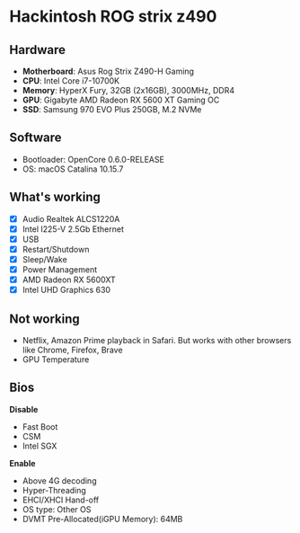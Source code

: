 # Hackintosh ROG strix z490

## Hardware

* **Motherboard**: Asus Rog Strix Z490-H Gaming
* **CPU**: Intel Core i7-10700K
* **Memory**: HyperX Fury, 32GB (2x16GB), 3000MHz, DDR4
* **GPU**: Gigabyte AMD Radeon RX 5600 XT Gaming OC
* **SSD**: Samsung 970 EVO Plus 250GB, M.2 NVMe

## Software

* Bootloader: OpenCore 0.6.0-RELEASE
* OS: macOS Catalina 10.15.7

## What's working

- [x] Audio Realtek ALCS1220A  
- [x] Intel I225-V 2.5Gb Ethernet  
- [x] USB  
- [x] Restart/Shutdown  
- [x] Sleep/Wake  
- [x] Power Management  
- [x] AMD Radeon RX 5600XT  
- [x] Intel UHD Graphics 630

## Not working

* Netflix, Amazon Prime playback in Safari. But works with other browsers like Chrome, Firefox, Brave
* GPU Temperature

## Bios

**Disable**

* Fast Boot
* CSM
* Intel SGX

**Enable**

* Above 4G decoding
* Hyper-Threading
* EHCI/XHCI Hand-off
* OS type: Other OS
* DVMT Pre-Allocated(iGPU Memory): 64MB
